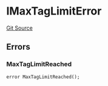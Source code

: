 # IMaxTagLimitError
[Git Source](https://github.com/thrackle-io/forte-rules-engine/blob/7ed34a62033174e2129a3d6ffafc4f97afb624f7/src/common/IErrors.sol)


## Errors
### MaxTagLimitReached

```solidity
error MaxTagLimitReached();
```


